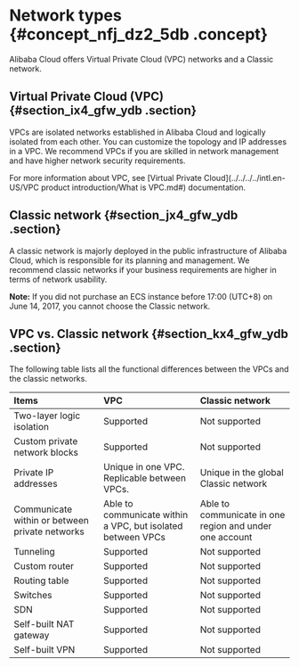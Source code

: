 # Network types {#concept_nfj_dz2_5db .concept}

Alibaba Cloud offers Virtual Private Cloud \(VPC\) networks and a Classic network.

## Virtual Private Cloud \(VPC\) {#section_ix4_gfw_ydb .section}

VPCs are isolated networks established in Alibaba Cloud and logically isolated from each other. You can customize the topology and IP addresses in a VPC. We recommend VPCs if you are skilled in network management and have higher network security requirements.

For more information about VPC, see [Virtual Private Cloud](../../../../intl.en-US/VPC product introduction/What is VPC.md#) documentation.

## Classic network {#section_jx4_gfw_ydb .section}

A classic network is majorly deployed in the public infrastructure of Alibaba Cloud, which is responsible for its planning and management. We recommend classic networks if your business requirements are higher in terms of network usability.

**Note:** If you did not purchase an ECS instance before 17:00 \(UTC+8\) on June 14, 2017, you cannot choose the Classic network.

## VPC vs. Classic network {#section_kx4_gfw_ydb .section}

The following table lists all the functional differences between the VPCs and the classic networks.

|Items|VPC|Classic network|
|:----|:--|:--------------|
|Two-layer logic isolation|Supported|Not supported|
|Custom private network blocks|Supported|Not supported|
|Private IP addresses|Unique in one VPC. Replicable between VPCs.|Unique in the global Classic network|
|Communicate within or between private networks|Able to communicate within a VPC, but isolated between VPCs|Able to communicate in one region and under one account|
|Tunneling|Supported|Not supported|
|Custom router|Supported|Not supported|
|Routing table|Supported|Not supported|
|Switches|Supported|Not supported|
|SDN|Supported|Not supported|
|Self-built NAT gateway|Supported|Not supported|
|Self-built VPN|Supported|Not supported|

